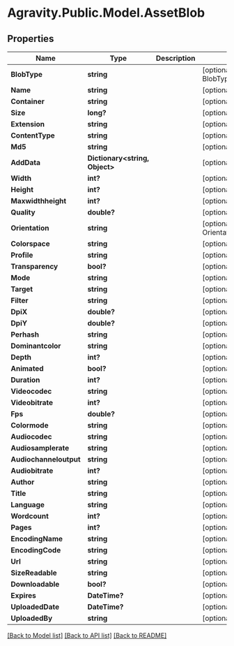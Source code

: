 # Agravity.Public.Model.AssetBlob

## Properties

Name | Type | Description | Notes
------------ | ------------- | ------------- | -------------
**BlobType** | **string** |  | [optional] [default to BlobTypeEnum.UNKNOWN]
**Name** | **string** |  | [optional] 
**Container** | **string** |  | [optional] 
**Size** | **long?** |  | [optional] 
**Extension** | **string** |  | [optional] 
**ContentType** | **string** |  | [optional] 
**Md5** | **string** |  | [optional] 
**AddData** | **Dictionary&lt;string, Object&gt;** |  | [optional] 
**Width** | **int?** |  | [optional] 
**Height** | **int?** |  | [optional] 
**Maxwidthheight** | **int?** |  | [optional] 
**Quality** | **double?** |  | [optional] 
**Orientation** | **string** |  | [optional] [default to OrientationEnum.PORTRAIT]
**Colorspace** | **string** |  | [optional] 
**Profile** | **string** |  | [optional] 
**Transparency** | **bool?** |  | [optional] 
**Mode** | **string** |  | [optional] 
**Target** | **string** |  | [optional] 
**Filter** | **string** |  | [optional] 
**DpiX** | **double?** |  | [optional] 
**DpiY** | **double?** |  | [optional] 
**Perhash** | **string** |  | [optional] 
**Dominantcolor** | **string** |  | [optional] 
**Depth** | **int?** |  | [optional] 
**Animated** | **bool?** |  | [optional] 
**Duration** | **int?** |  | [optional] 
**Videocodec** | **string** |  | [optional] 
**Videobitrate** | **int?** |  | [optional] 
**Fps** | **double?** |  | [optional] 
**Colormode** | **string** |  | [optional] 
**Audiocodec** | **string** |  | [optional] 
**Audiosamplerate** | **string** |  | [optional] 
**Audiochanneloutput** | **string** |  | [optional] 
**Audiobitrate** | **int?** |  | [optional] 
**Author** | **string** |  | [optional] 
**Title** | **string** |  | [optional] 
**Language** | **string** |  | [optional] 
**Wordcount** | **int?** |  | [optional] 
**Pages** | **int?** |  | [optional] 
**EncodingName** | **string** |  | [optional] 
**EncodingCode** | **string** |  | [optional] 
**Url** | **string** |  | [optional] 
**SizeReadable** | **string** |  | [optional] 
**Downloadable** | **bool?** |  | [optional] 
**Expires** | **DateTime?** |  | [optional] 
**UploadedDate** | **DateTime?** |  | [optional] 
**UploadedBy** | **string** |  | [optional] 

[[Back to Model list]](../README.md#documentation-for-models) [[Back to API list]](../README.md#documentation-for-api-endpoints) [[Back to README]](../README.md)

